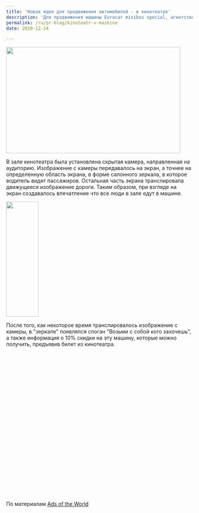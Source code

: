 ```yaml
---
title: 'Новая идея для продвижения автомобилей - в кинотеатре'
description: 'Для продвижения машины Eurocar minibus special, агентство Ogilvy, Франкфурт, разработало оригинальную идею, превратив обычную рекламу перед показом фильма - в интерактивную.'
permalink: /ru/pr-blog/kinoteatr-v-mashine
date: 2010-12-14

---
```


<img src="{{ site.assets }}/upload/europcar_minibus_cinema_rear_view_mirror.jpg" alt="" class="post__img" width="470" height="286">

В зале кинотеатра была установлена скрытая камера, направленная на аудиторию. Изображение с камеры передавалось на экран, а точнее на определенную область экрана, в форме салонного зеркала, в которое водитель видит пассажиров. Остальная часть экрана транслировала движущееся изображение дороги. Таким образом, при взгляде на экран создавалось впечатление что все люди в зале едут в машине.

<img src="{{ site.assets }}/upload/eurocar1.thumbnail.jpg" alt="" class="image image-thumbnail" width="87" height="310">

После того, как некоторое время транслировалось изображение с камеры, в "зеркале" появлялся слоган "Возьми с собой кого захочешь", а также информация о 10% скидки на эту машину, которые можно получить, предъявив билет из кинотеатра.

<object width="640" height="385"><param name="movie" value="https://www.youtube.com/v/iUuADD1pOpc?fs=1&amp;hl=ru_RU"></param><param name="allowFullScreen" value="true"></param><param name="allowscriptaccess" value="always"></param><embed src="https://www.youtube.com/v/iUuADD1pOpc?fs=1&amp;hl=ru_RU" type="application/x-shockwave-flash" allowscriptaccess="always" allowfullscreen="true" width="640" height="385"></embed></object>

По материалам <a href="https://adsoftheworld.com">Ads of the World </a>

